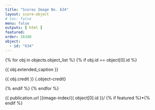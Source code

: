 ```yaml
---
title: "Scores Image No. 634"
layout: score-object
# toc: false
menu: false
outputs: [ html ]
featured: 
order: 16340
object:
  - id: "634"
---
```


{% for obj in objects.object_list %}
{% if obj.id == object[0].id %}

{{ obj.extended_caption }}

{{ obj.credit }} {.object-credit}

{% endif %}
{% endfor %}

<div class="object-credit object-url is-print-only">

{{ publication.url }}image-index/{{ object[0].id }}/ {% if featured %}*{% endif %}

</div>
